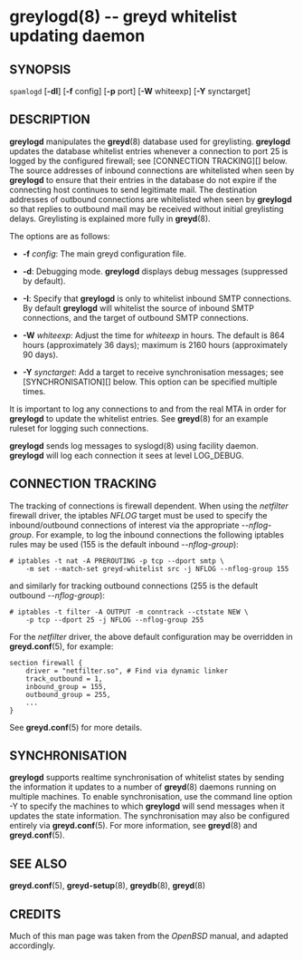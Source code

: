 greylogd(8) -- greyd whitelist updating daemon
==============================================

## SYNOPSIS

`spamlogd` [**-dI**] [**-f** config] [**-p** port] [**-W** whiteexp] [**-Y** synctarget]

## DESCRIPTION

**greylogd** manipulates the **greyd**(8) database used for greylisting. **greylogd** updates the database whitelist entries whenever a connection to port 25 is logged by the configured firewall; see [CONNECTION TRACKING][] below. The source addresses of inbound connections are whitelisted when seen by **greylogd** to ensure that their entries in the database do not expire if the connecting host continues to send legitimate mail. The destination addresses of outbound connections are whitelisted when seen by **greylogd** so that replies to outbound mail may be received without initial greylisting delays. Greylisting is explained more fully in **greyd**(8).

The options are as follows:

* **-f** *config*:
  The main greyd configuration file.

* **-d**:
  Debugging mode. **greylogd** displays debug messages (suppressed by default).

* **-I**:
  Specify that **greylogd** is only to whitelist inbound SMTP connections. By default **greylogd** will whitelist the source of inbound SMTP connections, and the target of outbound SMTP connections.

* **-W** *whiteexp*:
  Adjust the time for *whiteexp* in hours. The default is 864 hours (approximately 36 days); maximum is 2160 hours (approximately 90 days).

* **-Y** *synctarget*:
  Add a target to receive synchronisation messages; see [SYNCHRONISATION][] below. This option can be specified multiple times.

It is important to log any connections to and from the real MTA in order for **greylogd** to update the whitelist entries. See **greyd**(8) for an example ruleset for logging such connections.

**greylogd** sends log messages to syslogd(8) using facility daemon. **greylogd** will log each connection it sees at level LOG_DEBUG.

## CONNECTION TRACKING

The tracking of connections is firewall dependent. When using the *netfilter* firewall driver, the iptables *NFLOG* target must be used to specify the inbound/outbound connections of interest via the appropriate *--nflog-group*. For example, to log the inbound connections the following iptables rules may be used (155 is the default inbound *--nflog-group*):

    # iptables -t nat -A PREROUTING -p tcp --dport smtp \
        -m set --match-set greyd-whitelist src -j NFLOG --nflog-group 155

and similarly for tracking outbound connections (255 is the default outbound *--nflog-group*):

    # iptables -t filter -A OUTPUT -m conntrack --ctstate NEW \
        -p tcp --dport 25 -j NFLOG --nflog-group 255

For the *netfilter* driver, the above default configuration may be overridden in **greyd.conf**(5), for example:

    section firewall {
        driver = "netfilter.so", # Find via dynamic linker
        track_outbound = 1,
        inbound_group = 155,
        outbound_group = 255,
        ...
    }

See **greyd.conf**(5) for more details.

## SYNCHRONISATION

**greylogd** supports realtime synchronisation of whitelist states by sending the information it updates to a number of **greyd**(8) daemons running on multiple machines. To enable synchronisation, use the command line option -Y to specify the machines to which **greylogd** will send messages when it updates the state information. The synchronisation may also be configured entirely via **greyd.conf**(5). For more information, see **greyd**(8) and **greyd.conf**(5).

## SEE ALSO

  **greyd.conf**(5), **greyd-setup**(8), **greydb**(8), **greyd**(8)

## CREDITS

Much of this man page was taken from the *OpenBSD* manual, and adapted accordingly.
